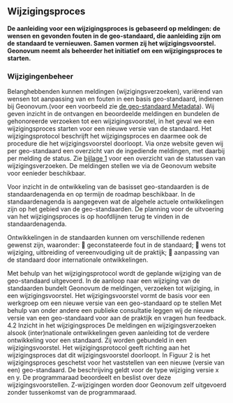 ## Wijzigingsproces

**De aanleiding voor een wijzigingsproces is gebaseerd op meldingen: de wensen en gevonden fouten in de geo-standaard, die aanleiding zijn om de standaard te vernieuwen. Samen vormen zij het wijzigingsvoorstel. Geonovum neemt als beheerder het initiatief om een wijzigingsproces te starten.**

###	Wijzigingenbeheer

Belanghebbenden kunnen meldingen (wijzigingsverzoeken), variërend van wensen tot aanpassing van en fouten in een basis geo-standaard, indienen bij Geonovum.(voor een voorbeeld zie [de geo-standaard Metadata](https://www.geonovum.nl/geo-standaarden/metadata)). Wij geven inzicht in de ontvangen en beoordeelde meldingen en bundelen de gehonoreerde verzoeken tot een wijzigingsvoorstel, in het geval we een wijzigingsproces starten voor een nieuwe versie van de standaard. Het wijzigingsprotocol beschrijft het wijzigingsproces en daarmee ook de procedure die het wijzigingsvoorstel doorloopt. Via onze website geven wij per geo-standaard een overzicht van de ingediende meldingen, met daarbij per melding de status. Zie [bijlage 1](#bijlage-1) voor een overzicht van de statussen van wijzigingsverzoeken. De meldingen stellen we via de Geonovum website voor eenieder beschikbaar. 

Voor inzicht in de ontwikkeling van de basisset geo-standaarden is de standaardenagenda  en op termijn de roadmap beschikbaar. In de standaardenagenda is aangegeven wat de algehele actuele ontwikkelingen zijn op het gebied van de geo-standaarden. De planning voor de uitvoering van het wijzigingsproces is op hoofdlijnen terug te vinden in de standaardenagenda. 

Ontwikkelingen in de standaarden kunnen om verschillende redenen gewenst zijn, waaronder:
	geconstateerde fout in de standaard;
	wens tot wijziging, uitbreiding of vereenvoudiging uit de praktijk;
	aanpassing van de standaard door internationale ontwikkelingen.

Met behulp van het wijzigingsprotocol wordt de geplande wijziging van de geo-standaard uitgevoerd. In de aanloop naar een wijziging van de standaarden bundelt Geonovum de meldingen, verzoeken tot wijziging, in een wijzigingsvoorstel. Het wijzigingsvoorstel vormt de basis voor een werkgroep om een nieuwe versie van een geo-standaard op te stellen Met behulp van onder andere een publieke consultatie leggen wij de nieuwe versie van een geo-standaard voor aan de praktijk en vragen hun feedback.
4.2	Inzicht in het wijzigingsproces
De meldingen en wijzigingsverzoeken alsook (inter)nationale ontwikkelingen geven aanleiding tot de verdere ontwikkeling voor een standaard. Zij worden gebundeld in een wijzigingsvoorstel. Het wijzigingsprotocol geeft richting aan het wijzigingsproces dat dit wijzigingsvoorstel doorloopt. In Figuur 2 is het wijzigingsproces geschetst voor het vaststellen van een nieuwe (versie van een) geo-standaard. De beschrijving geldt voor de type wijziging versie x en y. De programmaraad beoordeelt en beslist over deze wijzigingsvoorstellen. Z-wijzigingen worden door Geonovum zelf uitgevoerd zonder tussenkomst van de programmaraad. 


